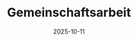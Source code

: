 ---
draft: false
title: "Gemeinschaftsarbeit"
date: "2025-10-11"
startTime: "10:00"
endTime: "13:00"
description: "Herbst-Gemeinschaftsarbeit zur Vorbereitung auf den Winter. Uhrzeit wird noch bekannt gegeben. Bitte Gartengeräte mitbringen."
---